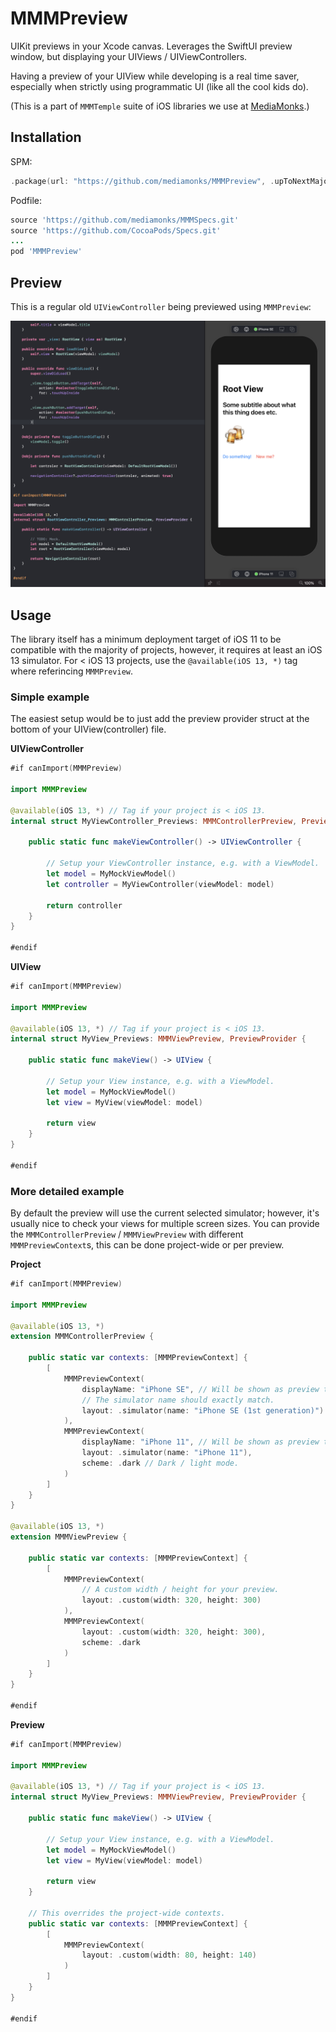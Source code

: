 # MMMPreview

UIKit previews in your Xcode canvas. Leverages the SwiftUI preview window, but
displaying your UIViews / UIViewControllers.

Having a preview of your UIView while developing is a real time saver, especially
when strictly using programmatic UI (like all the cool kids do).

(This is a part of `MMMTemple` suite of iOS libraries we use at
[MediaMonks](https://www.mediamonks.com/).)

## Installation

SPM:

```swift
.package(url: "https://github.com/mediamonks/MMMPreview", .upToNextMajor(from: "0.1.0"))
```

Podfile:

```ruby
source 'https://github.com/mediamonks/MMMSpecs.git'
source 'https://github.com/CocoaPods/Specs.git'
...
pod 'MMMPreview'
```

## Preview

This is a regular old `UIViewController` being previewed using `MMMPreview`:

![Xcode Preview](https://raw.githubusercontent.com/mediamonks/MMMPreview/main/Example.png)

## Usage

The library itself has a minimum deployment target of iOS 11 to be compatible with the majority of projects,
however, it requires at least an iOS 13 simulator. For < iOS 13 projects, use the `@available(iOS 13, *)`
tag where referincing `MMMPreview`.

### Simple example

The easiest setup would be to just add the preview provider struct at the bottom of your UIView(controller) 
file.

**UIViewController**
```swift
#if canImport(MMMPreview)

import MMMPreview

@available(iOS 13, *) // Tag if your project is < iOS 13.
internal struct MyViewController_Previews: MMMControllerPreview, PreviewProvider {
	
	public static func makeViewController() -> UIViewController {
		
		// Setup your ViewController instance, e.g. with a ViewModel.
		let model = MyMockViewModel()
		let controller = MyViewController(viewModel: model)
		
		return controller
	}
}

#endif
```

**UIView**
```swift
#if canImport(MMMPreview)

import MMMPreview

@available(iOS 13, *) // Tag if your project is < iOS 13.
internal struct MyView_Previews: MMMViewPreview, PreviewProvider {

	public static func makeView() -> UIView {

		// Setup your View instance, e.g. with a ViewModel.
		let model = MyMockViewModel()
		let view = MyView(viewModel: model)
		
		return view
	}
}

#endif
```

### More detailed example

By default the preview will use the current selected simulator; however, it's usually nice to check your views
for multiple screen sizes. You can provide the `MMMControllerPreview` / `MMMViewPreview` with different
`MMMPreviewContext`s, this can be done project-wide or per preview.

**Project**

```swift
#if canImport(MMMPreview)

import MMMPreview

@available(iOS 13, *)
extension MMMControllerPreview {
	
	public static var contexts: [MMMPreviewContext] {
		[
			MMMPreviewContext(
				displayName: "iPhone SE", // Will be shown as preview title, not necesary.
				// The simulator name should exactly match.
				layout: .simulator(name: "iPhone SE (1st generation)")
			),
			MMMPreviewContext(
				displayName: "iPhone 11", // Will be shown as preview title.
				layout: .simulator(name: "iPhone 11"),
				scheme: .dark // Dark / light mode.
			)
		]
	}
}

@available(iOS 13, *)
extension MMMViewPreview {
	
	public static var contexts: [MMMPreviewContext] {
		[
			MMMPreviewContext(
				// A custom width / height for your preview.
				layout: .custom(width: 320, height: 300)
			),
			MMMPreviewContext(
				layout: .custom(width: 320, height: 300),
				scheme: .dark
			)
		]
	}
}

#endif
```

**Preview**

```swift
#if canImport(MMMPreview)

import MMMPreview

@available(iOS 13, *) // Tag if your project is < iOS 13.
internal struct MyView_Previews: MMMViewPreview, PreviewProvider {

	public static func makeView() -> UIView {

		// Setup your View instance, e.g. with a ViewModel.
		let model = MyMockViewModel()
		let view = MyView(viewModel: model)
		
		return view
	}
	
	// This overrides the project-wide contexts.
	public static var contexts: [MMMPreviewContext] {
		[
			MMMPreviewContext(
				layout: .custom(width: 80, height: 140)
			)
		]
	}
}

#endif
```
